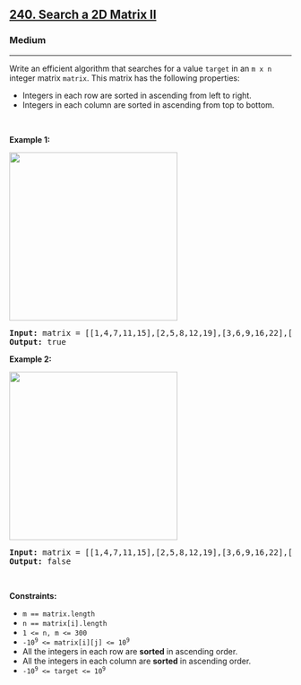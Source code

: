 <h2><a href="https://leetcode.com/problems/search-a-2d-matrix-ii/">240. Search a 2D Matrix II</a></h2><h3>Medium</h3><hr><div style="user-select: auto;"><p style="user-select: auto;">Write an efficient algorithm that searches for a value <code style="user-select: auto;">target</code> in an <code style="user-select: auto;">m x n</code> integer matrix <code style="user-select: auto;">matrix</code>. This matrix has the following properties:</p>

<ul style="user-select: auto;">
	<li style="user-select: auto;">Integers in each row are sorted in ascending from left to right.</li>
	<li style="user-select: auto;">Integers in each column are sorted in ascending from top to bottom.</li>
</ul>

<p style="user-select: auto;">&nbsp;</p>
<p style="user-select: auto;"><strong style="user-select: auto;">Example 1:</strong></p>
<img alt="" src="https://assets.leetcode.com/uploads/2020/11/24/searchgrid2.jpg" style="width: 300px; height: 300px; user-select: auto;">
<pre style="position: relative; user-select: auto;"><strong style="user-select: auto;">Input:</strong> matrix = [[1,4,7,11,15],[2,5,8,12,19],[3,6,9,16,22],[10,13,14,17,24],[18,21,23,26,30]], target = 5
<strong style="user-select: auto;">Output:</strong> true
<div class="open_grepper_editor" title="Edit &amp; Save To Grepper" style="user-select: auto;"></div></pre>

<p style="user-select: auto;"><strong style="user-select: auto;">Example 2:</strong></p>
<img alt="" src="https://assets.leetcode.com/uploads/2020/11/24/searchgrid.jpg" style="width: 300px; height: 300px; user-select: auto;">
<pre style="position: relative; user-select: auto;"><strong style="user-select: auto;">Input:</strong> matrix = [[1,4,7,11,15],[2,5,8,12,19],[3,6,9,16,22],[10,13,14,17,24],[18,21,23,26,30]], target = 20
<strong style="user-select: auto;">Output:</strong> false
<div class="open_grepper_editor" title="Edit &amp; Save To Grepper" style="user-select: auto;"></div></pre>

<p style="user-select: auto;">&nbsp;</p>
<p style="user-select: auto;"><strong style="user-select: auto;">Constraints:</strong></p>

<ul style="user-select: auto;">
	<li style="user-select: auto;"><code style="user-select: auto;">m == matrix.length</code></li>
	<li style="user-select: auto;"><code style="user-select: auto;">n == matrix[i].length</code></li>
	<li style="user-select: auto;"><code style="user-select: auto;">1 &lt;= n, m &lt;= 300</code></li>
	<li style="user-select: auto;"><code style="user-select: auto;">-10<sup style="user-select: auto;">9</sup> &lt;= matrix[i][j] &lt;= 10<sup style="user-select: auto;">9</sup></code></li>
	<li style="user-select: auto;">All the integers in each row are <strong style="user-select: auto;">sorted</strong> in ascending order.</li>
	<li style="user-select: auto;">All the integers in each column are <strong style="user-select: auto;">sorted</strong> in ascending order.</li>
	<li style="user-select: auto;"><code style="user-select: auto;">-10<sup style="user-select: auto;">9</sup> &lt;= target &lt;= 10<sup style="user-select: auto;">9</sup></code></li>
</ul>
</div>